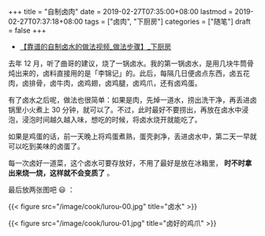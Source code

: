 +++
title = "自制卤肉"
date = 2019-02-27T07:35:00+08:00
lastmod = 2019-02-27T07:37:18+08:00
tags = ["卤肉", "下厨房"]
categories = ["随笔"]
draft = false
+++

-   [【靠谱的自制卤水的做法视频\_做法步骤】\_下厨房](https://www.xiachufang.com/recipe/100410171/)

去年 12 月，听了曲哥的建议，烧了一锅卤水。我的第一锅卤水，是用几块牛筒骨炖出来的，卤料直接用的是「李锦记」的。此后，每隔几日便卤点东西，卤五花肉，卤排骨，卤牛肉，卤鸡翅，卤鸡腿，卤鸡爪，还有卤鸡蛋。

<!--more-->

有了卤水之后呢，做法也很简单：如果是肉，先焯一道水，捞出洗干净，再丢进卤锅里小火煮上 30 分钟，就可以了。不过，此时最好不要捞出，再放在卤水中浸泡，浸泡时间越久越入味，想吃的时候，将卤水烧开就能吃了。

如果是鸡蛋的话，前一天晚上将鸡蛋煮熟，蛋壳剥净，丢进卤水中，第二天一早就可以吃到美味的卤蛋了。

每一次卤好一道菜，这个卤水可要存放好，不用了最好是放在冰箱里， **时不时拿出来烧一烧，这样就不会变质了** 。

最后放两张图吧 :smiley: ：

{{< figure src="/image/cook/lurou-00.jpg" title="卤水" >}}

{{< figure src="/image/cook/lurou-01.jpg" title="卤好的鸡爪" >}}
